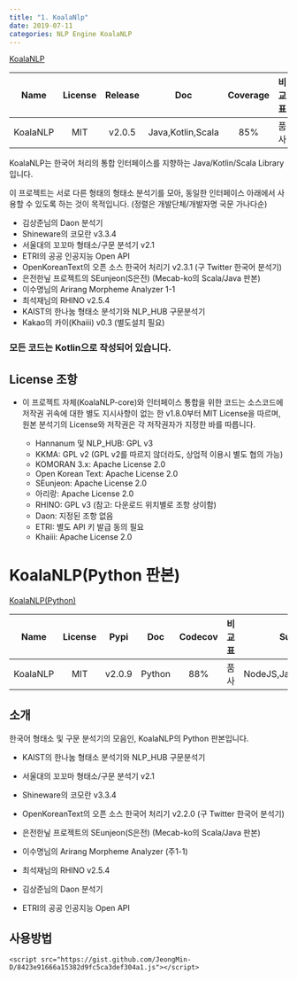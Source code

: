 ```yaml
---
title: "1. KoalaNlp"
date: 2019-07-11
categories: NLP Engine KoalaNLP
---
```

[KoalaNLP](https://koalanlp.github.io/koalanlp "KoalaNLP")

|Name|License|Release|Doc|Coverage|비교표|Support|
|:----:|:----:|:----:|:----:|:----:|:----:|:----:|
|KoalaNLP|MIT|v2.0.5|Java,Kotlin,Scala|85%|품사|NodeJS,Python,Scala|

KoalaNLP는 한국어 처리의 통합 인터페이스를 지향하는 Java/Kotlin/Scala Library입니다.

이 프로젝트는 서로 다른 형태의 형태소 분석기를 모아, 동일한 인터페이스 아래에서 사용할 수 있도록 하는 것이 목적입니다. (정렬은 개발단체/개발자명 국문 가나다순)

* 김상준님의 Daon 분석기
* Shineware의 코모란 v3.3.4
* 서울대의 꼬꼬마 형태소/구문 분석기 v2.1
* ETRI의 공공 인공지능 Open API
* OpenKoreanText의 오픈 소스 한국어 처리기 v2.3.1 (구 Twitter 한국어 분석기)
* 은전한닢 프로젝트의 SEunjeon(S은전) (Mecab-ko의 Scala/Java 판본)
* 이수명님의 Arirang Morpheme Analyzer 1-1
* 최석재님의 RHINO v2.5.4
* KAIST의 한나눔 형태소 분석기와 NLP_HUB 구문분석기
* Kakao의 카이(Khaiii) v0.3 (별도설치 필요)

### 모든 코드는 Kotlin으로 작성되어 있습니다.

## License 조항

* 이 프로젝트 자체(KoalaNLP-core)와 인터페이스 통합을 위한 코드는 소스코드에 저작권 귀속에 대한 별도 지시사항이 없는 한 v1.8.0부터 MIT License을 따르며, 원본 분석기의 License와 저작권은 각 저작권자가 지정한 바를 따릅니다.

  * Hannanum 및 NLP_HUB: GPL v3
  * KKMA: GPL v2 (GPL v2를 따르지 않더라도, 상업적 이용시 별도 협의 가능)
  * KOMORAN 3.x: Apache License 2.0
  * Open Korean Text: Apache License 2.0
  * SEunjeon: Apache License 2.0
  * 아리랑: Apache License 2.0
  * RHINO: GPL v3 (참고: 다운로드 위치별로 조항 상이함)
  * Daon: 지정된 조항 없음
  * ETRI: 별도 API 키 발급 동의 필요
  * Khaiii: Apache License 2.0

# KoalaNLP(Python 판본)
[KoalaNLP(Python)](https://github.com/koalanlp/python-support "KoalaNLP(Python)")

|Name|License|Pypi|Doc|Codecov|비교표|Support|build|
|:----:|:----:|:----:|:----:|:----:|:----:|:----:|:----:|
|KoalaNLP|MIT|v2.0.9|Python|88%|품사|NodeJS,Java,Kotlin,Scala|failing|

## 소개
한국어 형태소 및 구문 분석기의 모음인, KoalaNLP의 Python 판본입니다.
  * KAIST의 한나눔 형태소 분석기와 NLP_HUB 구문분석기

  * 서울대의 꼬꼬마 형태소/구문 분석기 v2.1

  * Shineware의 코모란 v3.3.4

  * OpenKoreanText의 오픈 소스 한국어 처리기 v2.2.0 (구 Twitter 한국어 분석기)

  * 은전한닢 프로젝트의 SEunjeon(S은전) (Mecab-ko의 Scala/Java 판본)

  * 이수명님의 Arirang Morpheme Analyzer (주1-1)

  * 최석재님의 RHINO v2.5.4

  * 김상준님의 Daon 분석기

  * ETRI의 공공 인공지능 Open API

## 사용방법
```rendered_html
<script src="https://gist.github.com/JeongMin-D/8423e91666a15382d9fc5ca3def304a1.js"></script>
```
